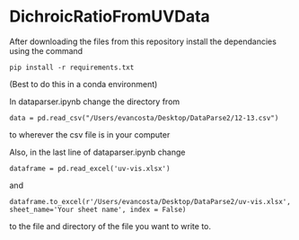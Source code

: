 # DichroicRatioFromUVData

After downloading the files from this repository install the dependancies using the command

```pip install -r requirements.txt```

(Best to do this in a conda environment)

In dataparser.ipynb change the directory from 

```data = pd.read_csv("/Users/evancosta/Desktop/DataParse2/12-13.csv")```

to wherever the csv file is in your computer 

Also, in the last line of dataparser.ipynb change

```dataframe = pd.read_excel('uv-vis.xlsx')```

and 

```dataframe.to_excel(r'/Users/evancosta/Desktop/DataParse2/uv-vis.xlsx', sheet_name='Your sheet name', index = False)```

to the file and directory of the file you want to write to.

